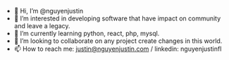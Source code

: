- 👋 Hi, I’m @nguyenjustin
- 👀 I’m interested in developing software that have impact on community and leave a legacy.
- 🌱 I’m currently learning python, react, php, mysql.
- 💞️ I’m looking to collaborate on any project create changes in this world.
- 📫 How to reach me: justin@nguyenjustin.com / linkedin: nguyenjustinfl

<!---
nguyenjustin/nguyenjustin is a ✨ special ✨ repository because its `README.md` (this file) appears on your GitHub profile.
You can click the Preview link to take a look at your changes.
--->
